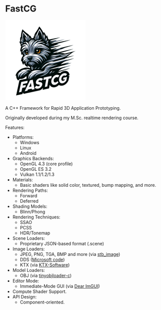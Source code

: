 # FastCG

<img src="https://github.com/pboechat/FastCG/blob/master/resources/logo.png" alt="FastCG" height="256px"></img>

A C++ Framework for Rapid 3D Application Prototyping.

Originally developed during my M.Sc. realtime rendering course.

Features:

- Platforms:
    - Windows
    - Linux
    - Android
- Graphics Backends:
    - OpenGL 4.3 (core profile)
    - OpenGL ES 3.2
    - Vulkan 1.1/1.2/1.3
- Materials:
    - Basic shaders like solid color, textured, bump mapping, and more.
- Rendering Paths:
    - Forward
    - Deferred
- Shading Models:
    - Blinn/Phong
- Rendering Techniques:
    - SSAO
    - PCSS
    - HDR/Tonemap
- Scene Loaders:
    - Proprietary JSON-based format (.scene)
- Image Loaders:
    - JPEG, PNG, TGA, BMP and more (via [stb_image](https://github.com/nothings/stb/blob/master/stb_image.h))
    - DDS ([Microsoft code](https://learn.microsoft.com/en-us/windows/uwp/gaming/complete-code-for-ddstextureloader))
    - KTX (via [KTX-Software](https://github.com/KhronosGroup/KTX-Software))
- Model Loaders:
    - OBJ (via [tinyobjloader-c](https://github.com/syoyo/tinyobjloader-c))
- Editor Mode:
    - Immediate-Mode GUI (via [Dear ImGUI](https://github.com/ocornut/imgui))
- Compute Shader Support.
- API Design:
    - Component-oriented.
